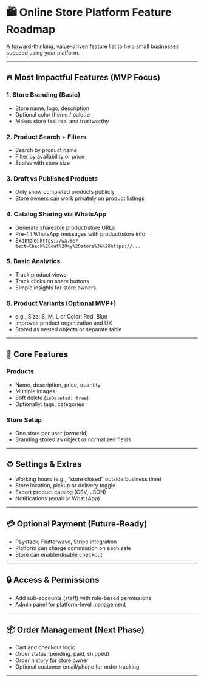 # 🛍️ Online Store Platform Feature Roadmap

A forward-thinking, value-driven feature list to help small businesses succeed using your platform.

---

## 🔥 Most Impactful Features (MVP Focus)

### 1. Store Branding (Basic)

- Store name, logo, description
- Optional color theme / palette
- Makes store feel real and trustworthy

### 2. Product Search + Filters

- Search by product name
- Filter by availability or price
- Scales with store size

### 3. Draft vs Published Products

- Only show completed products publicly
- Store owners can work privately on product listings

### 4. Catalog Sharing via WhatsApp

- Generate shareable product/store URLs
- Pre-fill WhatsApp messages with product/store info
- Example: `https://wa.me?text=Check%20out%20my%20store%3A%20https://...`

### 5. Basic Analytics

- Track product views
- Track clicks on share buttons
- Simple insights for store owners

### 6. Product Variants (Optional MVP+)

- e.g., Size: S, M, L or Color: Red, Blue
- Improves product organization and UX
- Stored as nested objects or separate table

---

## 🧱 Core Features

### Products

- Name, description, price, quantity
- Multiple images
- Soft delete (`isDeleted: true`)
- Optionally: tags, categories

### Store Setup

- One store per user (ownerId)
- Branding stored as object or normalized fields

---

## ⚙️ Settings & Extras

- Working hours (e.g., "store closed" outside business time)
- Store location, pickup or delivery toggle
- Export product catalog (CSV, JSON)
- Notifications (email or WhatsApp)

---

## 💳 Optional Payment (Future-Ready)

- Paystack, Flutterwave, Stripe integration
- Platform can charge commission on each sale
- Store can enable/disable checkout

---

## 🔒 Access & Permissions

- Add sub-accounts (staff) with role-based permissions
- Admin panel for platform-level management

---

## 📦 Order Management (Next Phase)

- Cart and checkout logic
- Order status (pending, paid, shipped)
- Order history for store owner
- Optional customer email/phone for order tracking

---

